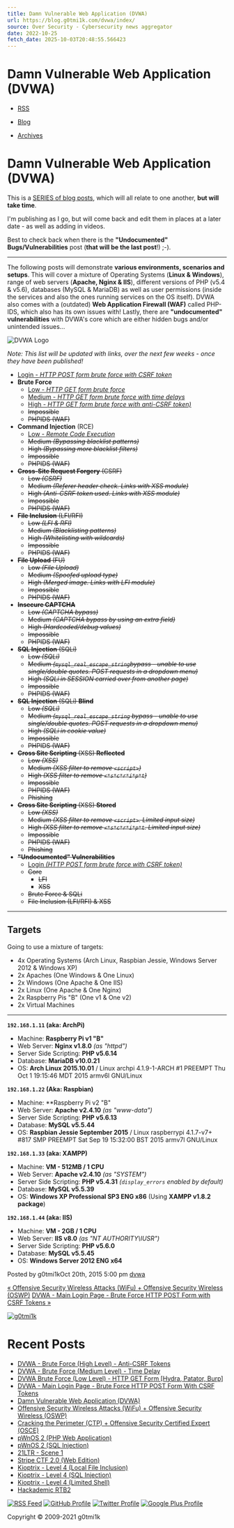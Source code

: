 ```yaml
---
title: Damn Vulnerable Web Application (DVWA)
url: https://blog.g0tmi1k.com/dvwa/index/
source: Over Security - Cybersecurity news aggregator
date: 2022-10-25
fetch_date: 2025-10-03T20:48:55.566423
---
```


# Damn Vulnerable Web Application (DVWA)

* [RSS](/atom.xml "subscribe via RSS")

* [Blog](/)
* [Archives](/archives/)

# Damn Vulnerable Web Application (DVWA)

This is a [SERIES of blog posts](https://blog.g0tmi1k.com/dvwa/), which will all relate to one another, **but will take time**.

I'm publishing as I go, but will come back and edit them in places at a later date - as well as adding in videos.

Best to check back when there is the **"Undocumented" Bugs/Vulnerabilities** post (**that will be the last post**!) ;-).

---

The following posts will demonstrate **various environments, scenarios and setups**. This will cover a mixture of Operating Systems (**Linux & Windows**), range of web servers (**Apache, Nginx & IIS**), different versions of PHP (v5.4 & v5.6), databases (MySQL & MariaDB) as well as user permissions (inside the services and also the ones running services on the OS itself). DVWA also comes with a (outdated) **Web Application Firewall (WAF)** called PHP-IDS, which also has its own issues with! Lastly, there are **"undocumented" vulnerabilities** with DVWA's core which are either hidden bugs and/or unintended issues...

![DVWA Logo](/images/dvwa-logo.png "DVWA Logo")

*Note: This list will be updated with links, over the next few weeks - once they have been published!*

* [Login - *HTTP POST form brute force with CSRF token*](https://blog.g0tmi1k.com/dvwa/login/)
* **Brute Force**
  + [Low - *HTTP GET form brute force*](https://blog.g0tmi1k.com/dvwa/bruteforce-low/)
  + [Medium - *HTTP GET form brute force with time delays*](https://blog.g0tmi1k.com/dvwa/bruteforce-medium/)
  + [High - *HTTP GET form brute force with anti-CSRF token)*](https://blog.g0tmi1k.com/dvwa/bruteforce-high/)
  + ~~Impossible~~
  + ~~PHPIDS (WAF)~~
* **Command Injection** (RCE)
  + [Low - *Remote Code Execution*](https://blog.g0tmi1k.com/dvwa/rce-low/)
  + ~~Medium *(Bypassing blacklist patterns)*~~
  + ~~High *(Bypassing more blacklist filters)*~~
  + ~~Impossible~~
  + ~~PHPIDS (WAF)~~
* ~~**Cross-Site Request Forgery** (CSRF)~~
  + ~~Low *(CSRF)*~~
  + ~~Medium *(Referer header check. Links with XSS module)*~~
  + ~~High *(Anti-CSRF token used. Links with XSS module)*~~
  + ~~Impossible~~
  + ~~PHPIDS (WAF)~~
* ~~**File Inclusion** (LFI/RFI)~~
  + ~~Low *(LFI & RFI)*~~
  + ~~Medium *(Blacklisting patterns)*~~
  + ~~High *(Whitelisting with wildcards)*~~
  + ~~Impossible~~
  + ~~PHPIDS (WAF)~~
* ~~**File Upload** (FU)~~
  + ~~Low *(File Upload)*~~
  + ~~Medium *(Spoofed upload type)*~~
  + ~~High *(Merged image. Links with LFI module)*~~
  + ~~Impossible~~
  + ~~PHPIDS (WAF)~~
* ~~**Insecure CAPTCHA**~~
  + ~~Low *(CAPTCHA bypass)*~~
  + ~~Medium *(CAPTCHA bypass by using an extra field)*~~
  + ~~High *(Hardcoded/debug values)*~~
  + ~~Impossible~~
  + ~~PHPIDS (WAF)~~
* ~~**SQL Injection** (SQLi)~~
  + ~~Low *(SQLi)*~~
  + ~~Medium *(`mysql_real_escape_string`bypass - unable to use single/double quotes. POST requests in a dropdown menu)*~~
  + ~~High *(SQLi in SESSION carried over from another page)*~~
  + ~~Impossible~~
  + ~~PHPIDS (WAF)~~
* ~~**SQL Injection** (SQLi) **Blind**~~
  + ~~Low *(SQLi)*~~
  + ~~Medium *(`mysql_real_escape_string` bypass - unable to use single/double quotes. POST requests in a dropdown menu)*~~
  + ~~High *(SQLi in cookie value)*~~
  + ~~Impossible~~
  + ~~PHPIDS (WAF)~~
* ~~**Cross Site Scripting** (XSS) **Reflected**~~
  + ~~Low *(XSS)*~~
  + ~~Medium *(XSS filter to remove `<script>`)*~~
  + ~~High *(XSS filter to remove `<*s*c*r*i*p*t`)*~~
  + ~~Impossible~~
  + ~~PHPIDS (WAF)~~
  + ~~Phishing~~
* ~~**Cross Site Scripting** (XSS) **Stored**~~
  + ~~Low *(XSS)*~~
  + ~~Medium *(XSS filter to remove `<script>`. Limited input size)*~~
  + ~~High *(XSS filter to remove `<*s*c*r*i*p*t`. Limited input size)*~~
  + ~~Impossible~~
  + ~~PHPIDS (WAF)~~
  + ~~Phishing~~
* ~~**"Undocumented" Vulnerabilities**~~
  + [Login *(HTTP POST form brute force with CSRF token)*](https://blog.g0tmi1k.com/dvwa/login/)
  + ~~Core~~
    - ~~LFI~~
    - ~~XSS~~
  + ~~Brute Force & SQLi~~
  + ~~File Inclusion (LFI/RFI) & XSS~~

---

## Targets

Going to use a mixture of targets:

* 4x Operating Systems (Arch Linux, Raspbian Jessie, Windows Server 2012 & Windows XP)
* 2x Apaches (One Windows & One Linux)
* 2x Windows (One Apache & One IIS)
* 2x Linux (One Apache & One Nginx)
* 2x Raspberry Pis "B" (One v1 & One v2)
* 2x Virtual Machines

---

**`192.168.1.11` (aka: ArchPi)**

* Machine: **Raspberry Pi v1 "B"**
* Web Server: **Nginx v1.8.0** *(as "httpd")*
* Server Side Scripting: **PHP v5.6.14**
* Database: **MariaDB v10.0.21**
* OS: **Arch Linux 2015.10.01** / Linux archpi 4.1.9-1-ARCH #1 PREEMPT Thu Oct 1 19:15:46 MDT 2015 armv6l GNU/Linux

**`192.168.1.22` (Aka: Raspbian)**

* Machine: \*\*Raspberry Pi v2 "B"
* Web Server: **Apache v2.4.10** *(as "www-data")*
* Server Side Scripting: **PHP v5.6.13**
* Database: **MySQL v5.5.44**
* OS: **Raspbian Jessie September 2015** / Linux raspberrypi 4.1.7-v7+ #817 SMP PREEMPT Sat Sep 19 15:32:00 BST 2015 armv7l GNU/Linux

**`192.168.1.33` (aka: XAMPP)**

* Machine: **VM - 512MB / 1 CPU**
* Web Server: **Apache v2.4.10** *(as "SYSTEM")*
* Server Side Scripting: **PHP v5.4.31** *(`display_errors` enabled by default)*
* Database: **MySQL v5.5.39**
* OS: **Windows XP Professional SP3 ENG x86** (Using **XAMPP v1.8.2 package**)

**`192.168.1.44` (aka: IIS)**

* Machine: **VM - 2GB / 1 CPU**
* Web Server: **IIS v8.0** *(as "NT AUTHORITY\IUSR")*
* Server Side Scripting: **PHP v5.6.0**
* Database: **MySQL v5.5.45**
* OS: **Windows Server 2012 ENG x64**

Posted by g0tmi1kOct 20th, 2015 5:00 pm [dvwa](/./dvwa/)

[« Offensive Security Wireless Attacks (WiFu) + Offensive Security Wireless (OSWP)](/2014/01/offensive-security-wireless/ "Previous Post: Offensive Security Wireless Attacks (WiFu) + Offensive Security Wireless (OSWP)") [DVWA - Main Login Page - Brute Force HTTP POST Form with CSRF Tokens »](/dvwa/login/ "Next Post: DVWA - Main Login Page - Brute Force HTTP POST Form with CSRF Tokens")

[![g0tmi1k](/images/logo.png)](/)

# Recent Posts

* [DVWA - Brute Force (High Level) - Anti-CSRF Tokens](/dvwa/bruteforce-high/)
* [DVWA - Brute Force (Medium Level) - Time Delay](/dvwa/bruteforce-medium/)
* [DVWA Brute Force (Low Level) - HTTP GET Form [Hydra, Patator, Burp]](/dvwa/bruteforce-low/)
* [DVWA - Main Login Page - Brute Force HTTP POST Form With CSRF Tokens](/dvwa/login/)
* [Damn Vulnerable Web Application (DVWA)](/dvwa/index/)
* [Offensive Security Wireless Attacks (WiFu) + Offensive Security Wireless (OSWP)](/2014/01/offensive-security-wireless/)
* [Cracking the Perimeter (CTP) + Offensive Security Certified Expert (OSCE)](/2013/08/cracking-perimeter-ctp-offensive/)
* [pWnOS 2 (PHP Web Application)](/2012/09/pwnos-2-php-web-application/)
* [pWnOS 2 (SQL Injection)](/2012/09/pwnos-2-sql-injection/)
* [21LTR - Scene 1](/2012/09/21ltr-scene-1/)
* [Stripe CTF 2.0 (Web Edition)](/2012/09/stripe-ctf-20-web-edition/)
* [Kioptrix - Level 4 (Local File Inclusion)](/2012/02/kioptrix-level-4-local-file/)
* [Kioptrix - Level 4 (SQL Injection)](/2012/02/kioptrix-level-4-sql-injection/)
* [Kioptrix - Level 4 (Limited Shell)](/2012/02/kioptrix-level-4-limited-shell/)
* [Hackademic RTB2](/2012/01/hackademic-rtb2/)

[![RSS Feed](/images/social/rss.png "RSS")](/atom.xml "RSS") [![GitHub Profile](/images/social/github.png "GitHub")](https://github.com/g0tmi1k "GitHub") [![Twitter Profile](/images/social/twitter.png "Twitter")](https://twitter.com/g0tmi1k "Twitter") [![Google Plus Profile](/images/social/google-plus.png "Google Plus")](http://plus.google.com/110108403609022118432 "Google Plus")

Copyright © 2009-2021 g0tmi1k